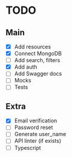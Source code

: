 # TODO
## Main
- [x] Add resources
- [x] Connect MongoDB
- [ ] Add search, filters
- [x] Add auth
- [ ] Add Swagger docs
- [ ] Mocks
- [ ] Tests
## Extra
- [x] Email verification
- [ ] Password reset
- [ ] Generate user_name
- [ ] API linter (if exists)
- [ ] Typescript
